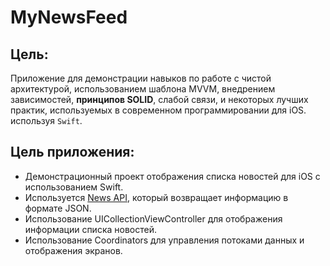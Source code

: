 # MyNewsFeed

## Цель:
Приложение для демонстрации навыков по работе с чистой архитектурой, использованием шаблона MVVM, внедрением зависимостей, **принципов SOLID**, слабой связи, и некоторых лучших практик, используемых в современном программировании для iOS. используя `Swift`.

## Цель приложения:
* Демонстрационный проект отображения списка новостей для iOS с использованием Swift.
* Используется [News API](https://newsapi.org), который возвращает информацию в формате JSON.
* Использование UICollectionViewController для отображения информации списка новостей.
* Использование Coordinators для управления потоками данных и отображения экранов.
